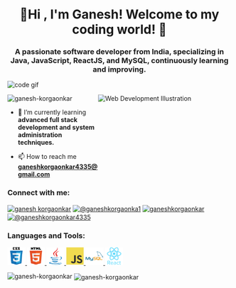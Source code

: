 <h1 align="center">👋Hi , I'm Ganesh! Welcome to my coding world! 🌟</h1>
<h3 align="center">A passionate software developer from India, specializing in Java, JavaScript, ReactJS, and MySQL, continuously learning and improving.</h3>

<img alt="code gif" src="https://user-images.githubusercontent.com/74038190/241765440-80728820-e06b-4f96-9c9e-9df46f0cc0a5.gif">

<p >
<img align="right" width="300" height="225" src="https://cdn.dribbble.com/users/1233499/screenshots/3850691/web-development.gif" alt="Web Development Illustration" >
</p>

<p align="left"> <img src="https://komarev.com/ghpvc/?username=ganesh-korgaonkar&label=Profile%20views&color=0e75b6&style=flat" alt="ganesh-korgaonkar" /> </p>

- 🌱 I’m currently learning **advanced full stack development and system administration techniques.**

- 📫 How to reach me **ganeshkorgaonkar4335@gmail.com**

<h3 align="left">Connect with me:</h3>
<p align="left">
<a href="https://linkedin.com/in/ganesh korgaonkar" target="blank"><img align="center" src="https://raw.githubusercontent.com/rahuldkjain/github-profile-readme-generator/master/src/images/icons/Social/linked-in-alt.svg" alt="ganesh korgaonkar" height="30" width="40" /></a>
<a href="https://www.hackerrank.com/@ganeshkorgaonka1" target="blank"><img align="center" src="https://raw.githubusercontent.com/rahuldkjain/github-profile-readme-generator/master/src/images/icons/Social/hackerrank.svg" alt="@ganeshkorgaonka1" height="30" width="40" /></a>
<a href="[https://www.leetcode.com/ganeshkorgaonkar" target="blank"><img align="center" src="https://raw.githubusercontent.com/rahuldkjain/github-profile-readme-generator/master/src/images/icons/Social/leet-code.svg" alt="ganeshkorgaonkar" height="30" width="40" />
</a>
<a href="https://www.hackerearth.com/@ganeshkorgaonkar4335" target="blank"><img align="center" src="https://raw.githubusercontent.com/rahuldkjain/github-profile-readme-generator/master/src/images/icons/Social/hackerearth.svg" alt="@ganeshkorgaonkar4335" height="30" width="40" />
</a>
</p>

<h3 align="left">Languages and Tools:</h3>
<p align="left"> <a href="https://www.w3schools.com/css/" target="_blank" rel="noreferrer"> <img src="https://raw.githubusercontent.com/devicons/devicon/master/icons/css3/css3-original-wordmark.svg" alt="css3" width="40" height="40"/> </a> <a href="https://www.w3.org/html/" target="_blank" rel="noreferrer"> <img src="https://raw.githubusercontent.com/devicons/devicon/master/icons/html5/html5-original-wordmark.svg" alt="html5" width="40" height="40"/> </a> <a href="https://www.java.com" target="_blank" rel="noreferrer"> <img src="https://raw.githubusercontent.com/devicons/devicon/master/icons/java/java-original.svg" alt="java" width="40" height="40"/> </a> <a href="https://developer.mozilla.org/en-US/docs/Web/JavaScript" target="_blank" rel="noreferrer"> <img src="https://raw.githubusercontent.com/devicons/devicon/master/icons/javascript/javascript-original.svg" alt="javascript" width="40" height="40"/> </a> <a href="https://www.mysql.com/" target="_blank" rel="noreferrer"> <img src="https://raw.githubusercontent.com/devicons/devicon/master/icons/mysql/mysql-original-wordmark.svg" alt="mysql" width="40" height="40"/> </a> <a href="https://reactjs.org/" target="_blank" rel="noreferrer"> <img src="https://raw.githubusercontent.com/devicons/devicon/master/icons/react/react-original-wordmark.svg" alt="react" width="40" height="40"/> </a> </p>

<p><img align="left" src="https://github-readme-stats.vercel.app/api/top-langs?username=ganesh-korgaonkar&show_icons=true&locale=en&layout=compact" alt="ganesh-korgaonkar" /></p>

<p>&nbsp;<img align="center" src="https://github-readme-stats.vercel.app/api?username=ganesh-korgaonkar&show_icons=true&locale=en" alt="ganesh-korgaonkar" /></p>

<!-- ## Watch snake eating my github contributions -->

<!-- ![snake gif](https://github.com/GANESH-KORGAONKAR/GANESH-KORGAONKAR/blob/output/github-contribution-grid-snake.svg) -->


